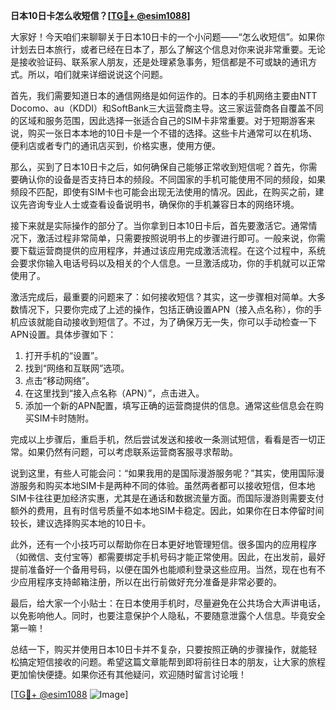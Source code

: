 **日本10日卡怎么收短信？[[TG💪+ @esim1088](https://t.me/s/esim1088)]**

大家好！今天咱们来聊聊关于日本10日卡的一个小问题——“怎么收短信”。如果你计划去日本旅行，或者已经在日本了，那么了解这个信息对你来说非常重要。无论是接收验证码、联系家人朋友，还是处理紧急事务，短信都是不可或缺的通讯方式。所以，咱们就来详细说说这个问题。

首先，我们需要知道日本的通信网络是如何运作的。日本的手机网络主要由NTT Docomo、au（KDDI）和SoftBank三大运营商主导。这三家运营商各自覆盖不同的区域和服务范围，因此选择一张适合自己的SIM卡非常重要。对于短期游客来说，购买一张日本本地的10日卡是一个不错的选择。这些卡片通常可以在机场、便利店或者专门的通讯店买到，价格实惠，使用方便。

那么，买到了日本10日卡之后，如何确保自己能够正常收到短信呢？首先，你需要确认你的设备是否支持日本的频段。不同国家的手机可能使用不同的频段，如果频段不匹配，即使有SIM卡也可能会出现无法使用的情况。因此，在购买之前，建议先咨询专业人士或查看设备说明书，确保你的手机兼容日本的网络环境。

接下来就是实际操作的部分了。当你拿到日本10日卡后，首先要激活它。通常情况下，激活过程非常简单，只需要按照说明书上的步骤进行即可。一般来说，你需要下载运营商提供的应用程序，并通过该应用完成激活流程。在这个过程中，系统会要求你输入电话号码以及相关的个人信息。一旦激活成功，你的手机就可以正常使用了。

激活完成后，最重要的问题来了：如何接收短信？其实，这一步骤相对简单。大多数情况下，只要你完成了上述的操作，包括正确设置APN（接入点名称），你的手机应该就能自动接收到短信了。不过，为了确保万无一失，你可以手动检查一下APN设置。具体步骤如下：

1. 打开手机的“设置”。
2. 找到“网络和互联网”选项。
3. 点击“移动网络”。
4. 在这里找到“接入点名称（APN）”，点击进入。
5. 添加一个新的APN配置，填写正确的运营商提供的信息。通常这些信息会在购买SIM卡时随附。

完成以上步骤后，重启手机，然后尝试发送和接收一条测试短信，看看是否一切正常。如果仍然有问题，可以考虑联系运营商客服寻求帮助。

说到这里，有些人可能会问：“如果我用的是国际漫游服务呢？”其实，使用国际漫游服务和购买本地SIM卡是两种不同的体验。虽然两者都可以接收短信，但本地SIM卡往往更加经济实惠，尤其是在通话和数据流量方面。而国际漫游则需要支付额外的费用，且有时信号质量不如本地SIM卡稳定。因此，如果你在日本停留时间较长，建议选择购买本地的10日卡。

此外，还有一个小技巧可以帮助你在日本更好地管理短信。很多国内的应用程序（如微信、支付宝等）都需要绑定手机号码才能正常使用。因此，在出发前，最好提前准备好一个备用号码，以便在国外也能顺利登录这些应用。当然，现在也有不少应用程序支持邮箱注册，所以在出行前做好充分准备是非常必要的。

最后，给大家一个小贴士：在日本使用手机时，尽量避免在公共场合大声讲电话，以免影响他人。同时，也要注意保护个人隐私，不要随意泄露个人信息。毕竟安全第一嘛！

总结一下，购买并使用日本10日卡并不复杂，只要按照正确的步骤操作，就能轻松搞定短信接收的问题。希望这篇文章能帮到即将前往日本的朋友，让大家的旅程更加愉快便捷。如果你还有其他疑问，欢迎随时留言讨论哦！

[[TG💪+ @esim1088](https://t.me/s/esim1088) ![Image](https://i.postimg.cc/4NQfJmqS/Snipaste-2025-05-13-00-14-12.png)]